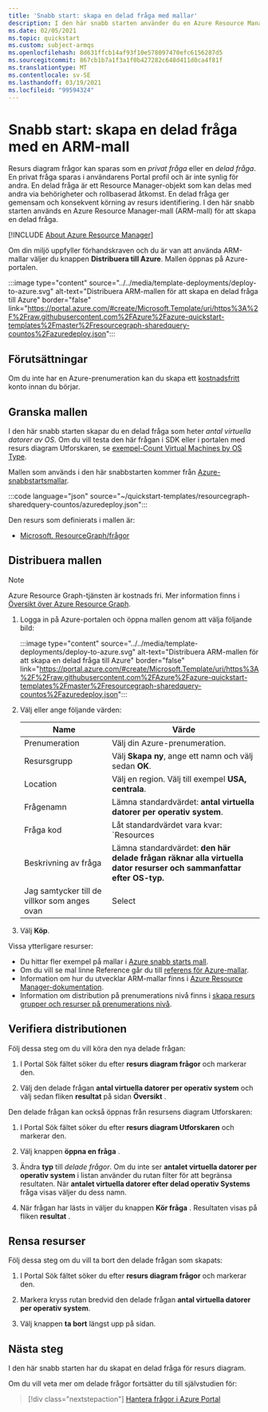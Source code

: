 ```yaml
---
title: 'Snabb start: skapa en delad fråga med mallar'
description: I den här snabb starten använder du en Azure Resource Manager mall (ARM-mall) för att skapa en delad resurs diagram fråga som räknar virtuella datorer av operativ systemet.
ms.date: 02/05/2021
ms.topic: quickstart
ms.custom: subject-armqs
ms.openlocfilehash: 8d631ffcb14af93f10e578097470efc6156287d5
ms.sourcegitcommit: 867cb1b7a1f3a1f0b427282c648d411d0ca4f81f
ms.translationtype: MT
ms.contentlocale: sv-SE
ms.lasthandoff: 03/19/2021
ms.locfileid: "99594324"
---
```

# <a name="quickstart-create-a-shared-query-by-using-an-arm-template"></a>Snabb start: skapa en delad fråga med en ARM-mall

Resurs diagram frågor kan sparas som en _privat fråga_ eller en _delad fråga_. En privat fråga sparas i användarens Portal profil och är inte synlig för andra. En delad fråga är ett Resource Manager-objekt som kan delas med andra via behörigheter och rollbaserad åtkomst. En delad fråga ger gemensam och konsekvent körning av resurs identifiering. I den här snabb starten används en Azure Resource Manager-mall (ARM-mall) för att skapa en delad fråga.

[!INCLUDE [About Azure Resource Manager](../../../includes/resource-manager-quickstart-introduction.md)]

Om din miljö uppfyller förhandskraven och du är van att använda ARM-mallar väljer du knappen **Distribuera till Azure**. Mallen öppnas på Azure-portalen.

:::image type="content" source="../../media/template-deployments/deploy-to-azure.svg" alt-text="Distribuera ARM-mallen för att skapa en delad fråga till Azure" border="false" link="https://portal.azure.com/#create/Microsoft.Template/uri/https%3A%2F%2Fraw.githubusercontent.com%2FAzure%2Fazure-quickstart-templates%2Fmaster%2Fresourcegraph-sharedquery-countos%2Fazuredeploy.json":::

## <a name="prerequisites"></a>Förutsättningar

Om du inte har en Azure-prenumeration kan du skapa ett [kostnadsfritt](https://azure.microsoft.com/free/) konto innan du börjar.

## <a name="review-the-template"></a>Granska mallen

I den här snabb starten skapar du en delad fråga som heter _antal virtuella datorer av OS_. Om du vill testa den här frågan i SDK eller i portalen med resurs diagram Utforskaren, se [exempel-Count Virtual Machines by OS Type](./samples/starter.md#count-os).

Mallen som används i den här snabbstarten kommer från [Azure-snabbstartsmallar](https://azure.microsoft.com/resources/templates/resourcegraph-sharedquery-countos/).

:::code language="json" source="~/quickstart-templates/resourcegraph-sharedquery-countos/azuredeploy.json":::

Den resurs som definierats i mallen är:

- [Microsoft. ResourceGraph/frågor](/azure/templates/microsoft.resourcegraph/queries)

## <a name="deploy-the-template"></a>Distribuera mallen

> [!NOTE]
> Azure Resource Graph-tjänsten är kostnads fri. Mer information finns i [Översikt över Azure Resource Graph](./overview.md).

1. Logga in på Azure-portalen och öppna mallen genom att välja följande bild:

   :::image type="content" source="../../media/template-deployments/deploy-to-azure.svg" alt-text="Distribuera ARM-mallen för att skapa en delad fråga till Azure" border="false" link="https://portal.azure.com/#create/Microsoft.Template/uri/https%3A%2F%2Fraw.githubusercontent.com%2FAzure%2Fazure-quickstart-templates%2Fmaster%2Fresourcegraph-sharedquery-countos%2Fazuredeploy.json":::

1. Välj eller ange följande värden:

   | Name | Värde |
   |------|-------|
   | Prenumeration | Välj din Azure-prenumeration. |
   | Resursgrupp | Välj **Skapa ny**, ange ett namn och välj sedan **OK**. |
   | Location | Välj en region. Välj till exempel **USA, centrala**. |
   | Frågenamn | Lämna standardvärdet: **antal virtuella datorer per operativ system**. |
   | Fråga kod | Låt standardvärdet vara kvar: `Resources | where type =~ 'Microsoft.Compute/virtualMachines' | summarize count() by tostring(properties.storageProfile.osDisk.osType)` |
   | Beskrivning av fråga | Lämna standardvärdet: **den här delade frågan räknar alla virtuella dator resurser och sammanfattar efter OS-typ.** |
   | Jag samtycker till de villkor som anges ovan | Select |

1. Välj **Köp**.

Vissa ytterligare resurser:

- Du hittar fler exempel på mallar i [Azure snabb starts mall](https://azure.microsoft.com/resources/templates/?resourceType=Microsoft.Authorization&pageNumber=1&sort=Popular).
- Om du vill se mal linne Reference går du till [referens för Azure-mallar](/azure/templates/microsoft.resourcegraph/allversions).
- Information om hur du utvecklar ARM-mallar finns i [Azure Resource Manager-dokumentation](../../azure-resource-manager/management/overview.md).
- Information om distribution på prenumerations nivå finns i [skapa resurs grupper och resurser på prenumerations nivå](../../azure-resource-manager/templates/deploy-to-subscription.md).

## <a name="validate-the-deployment"></a>Verifiera distributionen

Följ dessa steg om du vill köra den nya delade frågan:

1. I Portal Sök fältet söker du efter **resurs diagram frågor** och markerar den.

1. Välj den delade frågan **antal virtuella datorer per operativ system** och välj sedan fliken **resultat** på sidan **Översikt** .

Den delade frågan kan också öppnas från resursens diagram Utforskaren:

1. I Portal Sök fältet söker du efter **resurs diagram Utforskaren** och markerar den.

1. Välj knappen **öppna en fråga** .

1. Ändra **typ** till _delade frågor_. Om du inte ser **antalet virtuella datorer per operativ system** i listan använder du rutan filter för att begränsa resultaten. När **antalet virtuella datorer efter delad operativ Systems** fråga visas väljer du dess namn.

1. När frågan har lästs in väljer du knappen **Kör fråga** . Resultaten visas på fliken **resultat** .

## <a name="clean-up-resources"></a>Rensa resurser

Följ dessa steg om du vill ta bort den delade frågan som skapats:

1. I Portal Sök fältet söker du efter **resurs diagram frågor** och markerar den.

1. Markera kryss rutan bredvid den delade frågan **antal virtuella datorer per operativ system**.

1. Välj knappen **ta bort** längst upp på sidan.

## <a name="next-steps"></a>Nästa steg

I den här snabb starten har du skapat en delad fråga för resurs diagram.

Om du vill veta mer om delade frågor fortsätter du till självstudien för:

> [!div class="nextstepaction"]
> [Hantera frågor i Azure Portal](./tutorials/create-share-query.md)